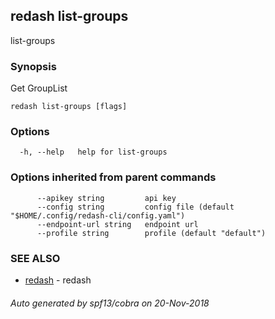 ## redash list-groups

list-groups

### Synopsis

Get GroupList

```
redash list-groups [flags]
```

### Options

```
  -h, --help   help for list-groups
```

### Options inherited from parent commands

```
      --apikey string         api key
      --config string         config file (default "$HOME/.config/redash-cli/config.yaml")
      --endpoint-url string   endpoint url
      --profile string        profile (default "default")
```

### SEE ALSO

* [redash](redash.md)	 - redash

###### Auto generated by spf13/cobra on 20-Nov-2018
